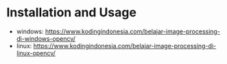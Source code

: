 # Installation and Usage

* windows: https://www.kodingindonesia.com/belajar-image-processing-di-windows-opencv/
* linux: https://www.kodingindonesia.com/belajar-image-processing-di-linux-opencv/
